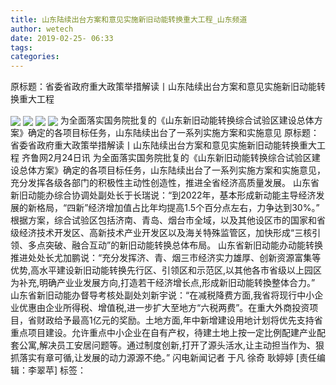 ```yaml
---
title: 山东陆续出台方案和意见实施新旧动能转换重大工程_山东频道
author: wetech
date: 2019-02-25- 06:33
tags: 
categories: 
---
```

原标题：省委省政府重大政策举措解读丨山东陆续出台方案和意见实施新旧动能转换重大工程
<!-- more -->
                
<img align="center" border="0" src="http://p1.ifengimg.com/fck/2019_09/0816413929339da_w1189_h635.png" />
                
<img align="center" border="0" src="http://p1.ifengimg.com/fck/2019_09/e997bb5f584649f_w1231_h877.png" />
            
<img align="center" border="0" src="http://p1.ifengimg.com/fck/2019_09/1a3f6591a60cc33_w1201_h850.png" />
<img align="center" border="0" src="http://p2.ifengimg.com/a/2016/0810/204c433878d5cf9size1_w16_h16.png" />
为全面落实国务院批复的《山东新旧动能转换综合试验区建设总体方案》确定的各项目标任务，山东陆续出台了一系列实施方案和实施意见
原标题：省委省政府重大政策举措解读丨山东陆续出台方案和意见实施新旧动能转换重大工程
齐鲁网2月24日讯 为全面落实国务院批复的《山东新旧动能转换综合试验区建设总体方案》确定的各项目标任务，山东陆续出台了一系列实施方案和实施意见，充分发挥各级各部门的积极性主动性创造性，推进全省经济高质量发展。
山东省新旧动能办综合协调处副处长于长瑞说：“到2022年，基本形成新动能主导经济发展的新格局，“四新”经济增加值占比年均提高1.5个百分点左右，力争达到30%。”
根据方案，综合试验区包括济南、青岛、烟台市全域，以及其他设区市的国家和省级经济技术开发区、高新技术产业开发区以及海关特殊监管区，加快形成“三核引领、多点突破、融合互动”的新旧动能转换总体布局。
山东省新旧动能办动能转换推进处处长尤加鹏说：“充分发挥济、青、烟三市经济实力雄厚、创新资源富集等优势,高水平建设新旧动能转换先行区、引领区和示范区,以其他各市省级以上园区为补充,明确产业业发展方向,打造若干经济增长点,形成新旧动能转換整体合力。”
山东省新旧动能办督导考核处副处刘新宇说：“在减税降费方面,我省将现行中小企业优惠由企业所得税、增值税,进一步扩大至地方“六税两费”。在重大外商投资项目，省财政给予最高1亿元的奖励。土地方面,年中新增建设用地计划将优先支持省重点项目建设。允许重点中小企业在自有产权，待建土地上按一定比例配建产业配套公寓,解决员工安居问题等。通过制度创新,打开了源头活水,让主动担当作为、狠抓落实有章可循,让发展的动力源源不绝。”
闪电新闻记者 于凡 徐奇 耿婷婷
[责任编辑：李翠苹]
标签：
 
             

